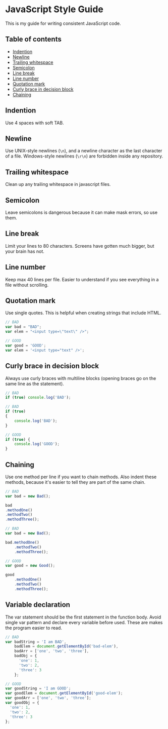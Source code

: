 # JavaScript Style Guide
This is my guide for writing consistent JavaScript code.

## Table of contents
* [Indention](#indention)
* [Newline](#newline)
* [Trailing whitespace](#trailing-whitespace)
* [Semicolon](#semicolon)
* [Line break](#line-break)
* [Line number](#line-number)
* [Quotation mark](#quotation-mark)
* [Curly brace in decision block](#curly-brace-in-decision-block)
* [Chaining](#chaining)

## Indention
Use 4 spaces with soft TAB.

## Newline
Use UNIX-style newlines (`\n`), and a newline character as the last character of a file. Windows-style newlines (`\r\n`) are forbidden inside any repository.

## Trailing whitespace
Clean up any trailing whitespace in javascript files.

## Semicolon
Leave semicolons is dangerous because it can make mask errors, so use them.

## Line break
Limit your lines to 80 characters. Screens have gotten much bigger, but your brain has not.

## Line number
Keep max 40 lines per file. Easier to understand if you see everything in a file without scrolling.

## Quotation mark
Use single quotes. This is helpful when creating strings that include HTML.
```js
// BAD
var bad = "BAD";
var elem = "<input type=\"text\" />";
```
```js
// GOOD
var good = 'GOOD';
var elem = '<input type="text" />';
```

## Curly brace in decision block
Always use curly braces with multiline blocks (opening braces go on the same line as the statement).
```js
// BAD
if (true) console.log('BAD');
```
```js
// BAD
if (true)
{
    console.log('BAD');
}
```
```js
// GOOD
if (true) {
    console.log('GOOD');
}
```

## Chaining
Use one method per line if you want to chain methods. Also indent these methods, because it's easier to tell they are part of the same chain.
```js
// BAD
var bad = new Bad();

bad
.methodOne()
.methodTwo()
.methodThree();
```
```js
// BAD
var bad = new Bad();

bad.methodOne()
    .methodTwo()
    .methodThree();
```
```js
// GOOD
var good = new Good();

good
    .methodOne()
    .methodTwo()
    .methodThree();
```

## Variable declaration
The var statement should be the first statement in the function body. Avoid single var pattern and declare every variable before used. These are makes the program easier to read.
```js
// BAD
var badString = 'I am BAD',
    badElem = document.getElementById('bad-elem'),
    badArr = ['one', 'two', 'three'],
    badObj = {
      'one': 1,
      'two': 2,
      'three': 3
    };
```
```js
// GOOD
var goodString = 'I am GOOD';
var goodElem = document.getElementById('good-elem');
var goodArr = ['one', 'two', 'three'];
var goodObj = {
  'one': 1,
  'two': 2,
  'three': 3
};
```















